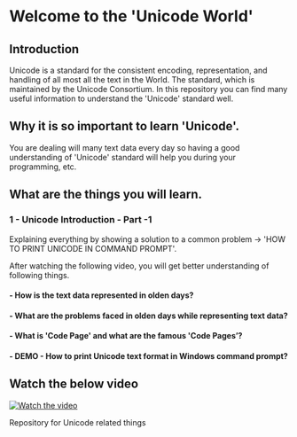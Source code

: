 # Welcome to the 'Unicode World'

## Introduction
 Unicode is a standard for the consistent encoding, representation, and handling of all most all the text in the World. 
 The standard, which is maintained by the Unicode Consortium. In this repository you can find many useful information to understand the 'Unicode' standard well.
 
## Why it is so important to learn 'Unicode'.
You are dealing will many text data every day so having a good understanding of 'Unicode' standard will help you during your programming, etc.

## What are the things you will learn.

### 1 - Unicode Introduction - Part -1 
Explaining everything by showing a solution to a common problem -> 'HOW TO PRINT UNICODE IN COMMAND PROMPT'.
 
After watching the following video, you will get better understanding of following things.
 #### - How is the text data represented in olden days?
 #### - What are the problems faced in olden days while representing text data?
 #### - What is 'Code Page' and what are the famous 'Code Pages’?
 #### - DEMO - How to print Unicode text format in Windows command prompt?
 ## Watch the below video

 [![Watch the video](https://img.youtube.com/vi/OQBPzzLIURU/maxresdefault.jpg)](https://youtu.be/OQBPzzLIURU)
 
 
 
 

Repository for Unicode related things



